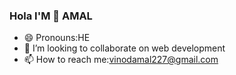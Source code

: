 ### Hola I'M 👋 AMAL
- 😄 Pronouns:HE
- 👯 I’m looking to collaborate on web development
- 📫 How to reach me:vinodamal227@gmail.com

